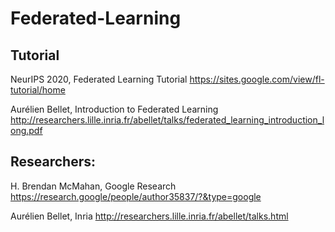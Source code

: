 # Federated-Learning
## Tutorial

NeurIPS 2020, Federated Learning Tutorial
https://sites.google.com/view/fl-tutorial/home

Aurélien Bellet, Introduction to Federated Learning
http://researchers.lille.inria.fr/abellet/talks/federated_learning_introduction_long.pdf


## Researchers:
H. Brendan McMahan, Google Research 
https://research.google/people/author35837/?&type=google

Aurélien Bellet, Inria
http://researchers.lille.inria.fr/abellet/talks.html
